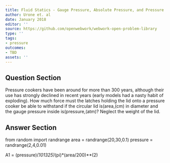```yaml
---
title: Fluid Statics - Gauge Pressure, Absolute Pressure, and Pressure Measurement
author: Urone et. al
date: January 2018
editor: ''
source: https://github.com/openwebwork/webwork-open-problem-library
type: ''
tags:
- pressure
outcomes:
- TBD
assets: ''
---
```


## Question Section 

Pressure cookers have been around for more than 300 years, although their use has strongly declined in recent years (early models had a nasty habit of exploding). How much force must the latches holding the lid onto a pressure cooker be able to withstand if the circular lid is(area,(cm) in diameter and the gauge pressure inside is(pressure,(atm)? Neglect the weight of the lid.


## Answer Section

from random import randrange
area = randrange(20,30,0.1)
pressure = randrange(2,4,0.01)

A1 = (pressure)*(101325)*(pi)*(area/200)**(2)